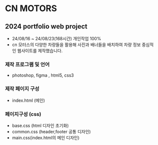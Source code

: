 # CN MOTORS
## 2024 portfolio web project
* 24/08/16 ~ 24/08/23(168시간) 개인작업 100% 
* cn 모터스의 다양한 차량들을 활용해 사진과 배너들을 배치하여 차량 정보 중심적인 웹사이트를 제작했습니다.  
### 제작 프로그램 및 언어
* photoshop, figma , html5, css3
### 제작 페이지 구성
* index.html (메인)
### 페이지구성 (css)
* base.css (html 디자인 초기화)
* common.css (header,footer 공통 디자인)
* main.css(index.html의 메인 디자인)
